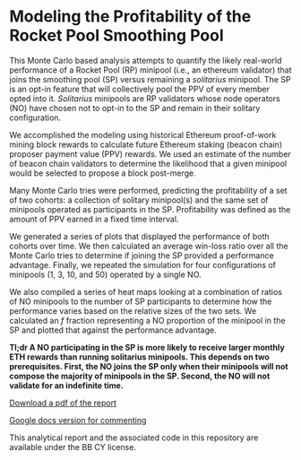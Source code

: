 # Modeling the Profitability of the Rocket Pool Smoothing Pool

This Monte Carlo based analysis attempts to quantify the likely real-world performance of a Rocket Pool (RP) minipool (i.e., an ethereum validator) that joins the smoothing pool (SP) versus remaining a *solitarius* minipool.  The SP is an opt-in feature that will collectively pool the PPV of every member opted into it.  *Solitarius* minipools are RP validators whose node operators (NO) have chosen not to opt-in to the SP and remain in their solitary configuration.

We accomplished the modeling using historical Ethereum proof-of-work mining block rewards to calculate future Ethereum staking (beacon chain) proposer payment value (PPV) rewards.  We used an estimate of the number of beacon chain validators to determine the likelihood that a given minipool would be selected to propose a block post-merge.

Many Monte Carlo tries were performed, predicting the profitability of a set of two cohorts: a collection of solitary minipool(s) and the same set of minipools operated as participants in the SP.  Profitability was defined as the amount of PPV earned in a fixed time interval.

We generated a series of plots that displayed the performance of both cohorts over time.  We then calculated an average win-loss ratio over all the Monte Carlo tries to determine if joining the SP provided a performance advantage.  Finally, we repeated the simulation for four configurations of minipools (1, 3, 10, and 50) operated by a single NO. 

We also compiled a series of heat maps looking at a combination of ratios of NO minipools to the number of SP participants to determine how the performance varies based on the relative sizes of the two sets.  We calculated an *f* fraction representing a NO proportion of the minipool in the SP and plotted that against the performance advantage. 

**Tl;dr A NO participating in the SP is more likely to receive larger monthly ETH rewards than running solitarius minipools.  This depends on two prerequisites.  First, the NO joins the SP only when their minipools will not compose the majority of minipools in the SP.  Second, the NO will not validate for an indefinite time.**

[Download a pdf of the report](https://github.com/htimsk/SPanalysis/raw/main/report/Analysis%20of%20the%20Smoothing%20Pool.pdf)

[Google docs version for commenting](https://docs.google.com/document/d/1dTYbES2mypo06R7Bd1LOzYpGnkHyU0TVWd6Vat9HIGI/edit?usp=sharing)

This analytical report and the associated code in this repository are available under the BB CY license. 
